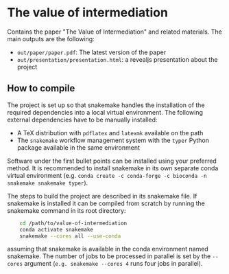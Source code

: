 # The value of intermediation

Contains the paper "The Value of Intermediation" and related materials. The main outputs are the following:

 * `out/paper/paper.pdf`: The latest version of the paper
 * `out/presentation/presentation.html`: a revealjs presentation about the project

## How to compile

The project is set up so that snakemake handles the installation of the required dependencies into a local virtual environment. The following external dependencies have to be manually installed:

 * A TeX distribution with `pdflatex` and `latexmk` available on the path
 * The `snakemake` workflow management system with the `typer` Python package available in the same environment

Software under the first bullet points can be installed using your preferred method. It is recommended to install snakemake in its own separate conda virtual environment (e.g. `conda create -c conda-forge -c bioconda -n snakemake snakemake typer`).

The steps to build the project are described in its snakemake file. If snakemake is installed it can be compiled from scratch by running the snakemake command in its root directory:

```bash
    cd /path/to/value-of-intermediation
    conda activate snakemake
    snakemake --cores all --use-conda
```
assuming that snakemake is available in the conda environment named snakemake. The number of jobs to be processed in parallel is set by the `--cores` argument (`e.g. snakemake --cores 4` runs four jobs in parallel).
